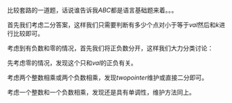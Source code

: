 比较套路的一道题，话说谁告诉我$ABC$都是语言基础题来着。。。

首先我们考虑二分答案，这样我们只需要判断有多少个点对小于等于$val$然后和$k$进行比较即可。

考虑到有负数和零的情况，首先我们将正负数分开，这样我们大力分类讨论：

先考虑零的情况，发现这个只和$val$的正负有关。

考虑两个整数相乘或两个负数相乘，发现$twopointer$维护或直接二分即可。

考虑一个整数和一个负数相乘，发现还是具有单调性，维护方法同上。